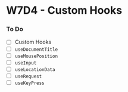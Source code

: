 # W7D4 - Custom Hooks

### To Do
- [ ] Custom Hooks
- [ ] `useDocumentTitle`
- [ ] `useMousePosition`
- [ ] `useInput`
- [ ] `useLocationData`
- [ ] `useRequest`
- [ ] `useKeyPress`
